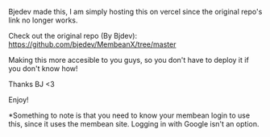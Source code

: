 Bjedev made this, I am simply hosting this on vercel since the original repo's link no longer works.


Check out the original repo (By Bjdev): 
https://github.com/bjedev/MembeanX/tree/master


Making this more accesible to you guys, so you don't have to deploy it if you don't know how!


Thanks BJ <3


Enjoy!

*Something to note is that you need to know your membean login to use this, since it uses the membean site. Logging in with Google isn't an option.
